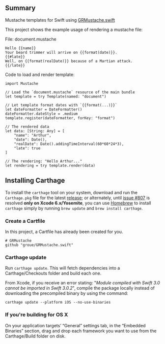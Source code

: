 ## Summary

Mustache templates for Swift using [GRMustache.swift](https://github.com/groue/GRMustache.swift)

This project shows the example usage of rendering a mustache file:

File: document.mustache

    Hello {{name}}
    Your beard trimmer will arrive on {{format(date)}}.
    {{#late}}
    Well, on {{format(realDate)}} because of a Martian attack.
    {{/late}}

Code to load and render template:

    import Mustache

    // Load the `document.mustache` resource of the main bundle
    let template = try Template(named: "document")

    // Let template format dates with `{{format(...)}}`
    let dateFormatter = DateFormatter()
    dateFormatter.dateStyle = .medium
    template.register(dateFormatter, forKey: "format")

    // The rendered data
    let data: [String: Any] = [
        "name": "Arthur",
        "date": Date(),
        "realDate": Date().addingTimeInterval(60*60*24*3),
        "late": true
    ]

    // The rendering: "Hello Arthur..."
    let rendering = try template.render(data)


## Installing Carthage

To install the `carthage` tool on your system, download and run the `Carthage.pkg` file for the latest  [release](https://github.com/Carthage/Carthage/releases); or alternately, until [issue #807](https://github.com/Carthage/Carthage/issues/807) is resolved **only on Xcode 6.x/Yosemite**, you can use [Homebrew](http://brew.sh) to install  `carthage` simply by running `brew update` and `brew install carthage`.

### Create a Cartfile

In this project, a Cartfile has already been created for you.

    # GRMustache
    github "groue/GRMustache.swift"


### Carthage update

Run `carthage update`. This will fetch dependencies into a Carthage/Checkouts folder and build each one.

From Xcode, if you receive an error stating: "*Module compiled with Swift 3.0 cannot be imported in Swift 3.0.2*", compile the package locally instead of downloading the precompiled binary by using the command:

    carthage update --platform iOS --no-use-binaries


### If you're building for OS X

On your application targets’ “General” settings tab, in the “Embedded Binaries” section, drag and drop each framework you want to use from the Carthage/Build folder on disk.
